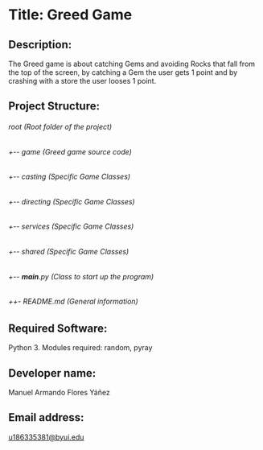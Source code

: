 # Title: Greed Game

## Description: 
The Greed game is about catching Gems and avoiding Rocks that fall from the top of the screen, by catching a Gem the user gets 1 point and by crashing with a store the user looses 1 point.

## Project Structure: 
###### root                          (Root folder of the project)
###### +-- game                (Greed game source code)
######   +-- casting                 (Specific Game Classes)
######   +-- directing               (Specific Game Classes)
######   +-- services                (Specific Game Classes)
######   +-- shared                  (Specific Game Classes)
###### +-- __main__.py             (Class to start up the program)
###### ++- README.md                 (General information)

## Required Software: 
Python 3. Modules required: random, pyray

## Developer name: 
Manuel Armando Flores Yáñez

## Email address: 
u186335381@byui.edu